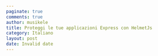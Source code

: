```yaml
---
paginate: true
comments: true
author: musikele
title: Proteggi le tue applicazioni Express con HelmetJs
category: Italiano
layout: post
date: Invalid date
---
```

